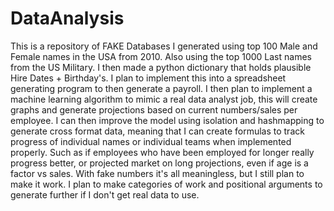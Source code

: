 # DataAnalysis
This is a repository of FAKE Databases I generated using top 100 Male and Female names in the USA from 2010. Also using the top 1000 Last names
from the US Military. I then made a python dictionary that holds plausible Hire Dates + Birthday's. I plan to implement this into a spreadsheet generating 
program to then generate a payroll. I then plan to implement a machine learning algorithm to mimic a real data analyst job, this will create graphs and
generate projections based on current numbers/sales per employee. I can then improve the model using isolation and hashmapping to generate cross format
data, meaning that I can create formulas to track progress of individual names or individual teams when implemented properly. Such as if employees who have
been employed for longer really progress better, or projected market on long projections, even if age is a factor vs sales. With fake numbers it's all 
meaningless, but I still plan to make it work. I plan to make categories of work and positional arguments to generate further if I don't get real data
to use.
